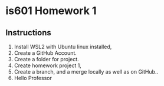 # is601 Homework 1
## Instructions
1. Install WSL2 with Ubuntu linux installed, 
2. Create a GitHub Account.
3. Create a folder for project. 
4. Create homework project 1, 
5. Create a branch, and a merge locally as well as on GitHub..
6. Hello Professor
